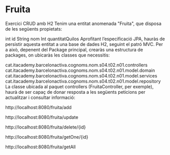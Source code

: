 # Fruita
Exercici CRUD amb H2
Tenim una entitat anomenada "Fruita", que disposa de les següents propietats:

int id
String nom
Int quantitatQuilos
Aprofitant l’especificació JPA, hauràs de persistir aquesta entitat a una base de dades H2, seguint el patró MVC. Per a això, depenent del Package principal, crearàs una estructura de packages, on ubicaràs les classes que necessitis:

cat.itacademy.barcelonactiva.cognoms.nom.s04.t02.n01.controllers
cat.itacademy.barcelonactiva.cognoms.nom.s04.t02.n01.model.domain
cat.itacademy.barcelonactiva.cognoms.nom.s04.t02.n01.model.services
cat.itacademy.barcelonactiva.cognoms.nom.s04.t02.n01.model.repository
La classe ubicada al paquet controllers (FruitaController, per exemple), haurà de ser capaç de donar resposta a les següents peticions per actualitzar i consultar informació:

http://localhost:8080/fruita/add

http://localhost:8080/fruita/update

http://localhost:8080/fruita/delete/{id}

http://localhost:8080/fruita/getOne/{id}

http://localhost:8080/fruita/getAll
